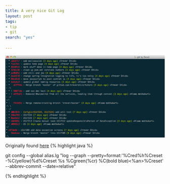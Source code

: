 ```yaml
---
title: A very nice Git Log
layout: post
tags:
- tip
- git
search: "yes"

---
```




![A Great Git Log](/images/2013-06-07-gitlog.png "Git Log Screenshot")

Originally found [here](https://coderwall.com/p/euwpig)
{% highlight java %}

git config --global alias.lg "log --graph --pretty=format:'%Cred%h%Creset -%C(yellow)%d%Creset %s %Cgreen(%cr) %C(bold blue)<%an>%Creset' --abbrev-commit --date=relative"

{% endhighlight %}
